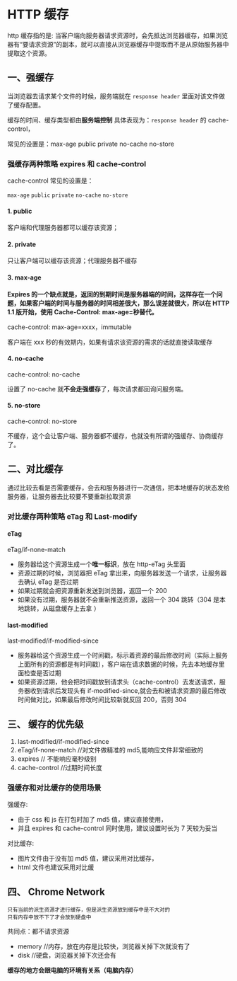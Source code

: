 # HTTP 缓存

http 缓存指的是: 当客户端向服务器请求资源时，会先抵达浏览器缓存，如果浏览器有“要请求资源”的副本，就可以直接从浏览器缓存中提取而不是从原始服务器中提取这个资源。

## 一、强缓存

当浏览器去请求某个文件的时候，服务端就在 `response header` 里面对该文件做了缓存配置。

缓存的时间、缓存类型都由**服务端控制**
具体表现为：`response header` 的 cache-control，

常见的设置是：max-age public private no-cache no-store

### 强缓存两种策略 expires 和 cache-control

cache-control 常见的设置是：

`max-age` `public` `private` `no-cache` `no-store`

#### 1. public

客户端和代理服务器都可以缓存该资源；

#### 2. private

只让客户端可以缓存该资源；代理服务器不缓存

#### 3. max-age

**Expires 的一个缺点就是，返回的到期时间是服务器端的时间，这样存在一个问题，如果客户端的时间与服务器的时间相差很大，那么误差就很大，所以在 HTTP 1.1 版开始，使用 Cache-Control: max-age=秒替代。**

cache-control: max-age=xxxx，immutable

客户端在 xxx 秒的有效期内，如果有请求该资源的需求的话就直接读取缓存

#### 4. no-cache

cache-control: no-cache

设置了 no-cache 就**不会走强缓存**了，每次请求都回询问服务端。

#### 5. no-store

cache-control: no-store

不缓存，这个会让客户端、服务器都不缓存，也就没有所谓的强缓存、协商缓存了。

## 二、对比缓存

通过比较去看是否需要缓存，会去和服务器进行一次通信，把本地缓存的状态发给服务器，让服务器去比较要不要重新拉取资源

### 对比缓存两种策略 eTag 和 Last-modify

#### eTag

eTag/if-none-match

- 服务器给这个资源生成一个**唯一标识**，放在 http-eTag 头里面
- 资源过期的时候，浏览器把 eTag 拿出来，向服务器发送一个请求，让服务器去确认 eTag 是否过期
- 如果过期就会把资源重新发送到浏览器，返回一个 200
- 如果没有过期，服务器就不会重新推送资源，返回一个 304 跳转（304 是本地跳转，从磁盘缓存上去拿 ）

#### last-modified

last-modified/if-modified-since

- 服务器给这个资源生成一个时间戳，标示着资源的最后修改时间（实际上服务上面所有的资源都是有时间戳），客户端在请求数据的时候，先去本地缓存里面检查是否过期
- 如果资源过期，他会把时间戳放到请求头（cache-control）去发送请求，服务器收到请求后发现头有 if-modified-since,就会去和被请求资源的最后修改时间做对比，如果最后修改时间比较新就反回 200，否则 304

## 三、 缓存的优先级

1. last-modified/if-modified-since
2. eTag/if-none-match //对文件做精准的 md5,能响应文件非常细致的
3. expires // 不能响应毫秒级别
4. cache-control //过期时间长度

### 强缓存和对比缓存的使用场景

强缓存:

- 由于 css 和 js 在打包时加了 md5 值，建议直接使用，
- 并且 expires 和 cache-control 同时使用，建议设置时长为 7 天较为妥当

对比缓存:

- 图片文件由于没有加 md5 值，建议采用对比缓存，
- html 文件也建议采用对比缓

## 四、 Chrome Network

```
只有当前的派生资源才进行缓存，但是派生资源放到缓存中是不大对的
只有内存中放不下了才会放到硬盘中
```

共同点：都不请求资源

- memory //内存，放在内存是比较快，浏览器关掉下次就没有了
- disk //硬盘，浏览器关掉下次还会有

**缓存的地方会跟电脑的环境有关系（电脑内存）**
